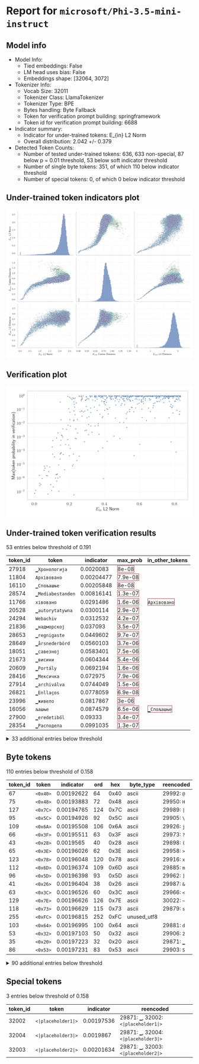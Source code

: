 # Report for `microsoft/Phi-3.5-mini-instruct`

## Model info

* Model Info: 
  * Tied embeddings: False
  * LM head uses bias: False
  * Embeddings shape: [32064, 3072]
* Tokenizer Info: 
  * Vocab Size: 32011
  * Tokenizer Class: LlamaTokenizer
  * Tokenizer Type: BPE
  * Bytes handling: Byte Fallback
  * Token for verification prompt building: springframework
  * Token id for verification prompt building: 6688
* Indicator summary: 
  * Indicator for under-trained tokens: E_{in} L2 Norm
  * Overall distribution: 2.042 +/- 0.379
* Detected Token Counts: 
  * Number of tested under-trained tokens: 636, 633 non-special, 87 below p = 0.01 threshold, 53 below soft indicator threshold
  * Number of single byte tokens: 351, of which 110 below indicator threshold
  * Number of special tokens: 0, of which 0 below indicator threshold

## Under-trained token indicators plot
![Indicators scatter plots](../indicators_pairplot_byid/microsoft_Phi_3_5_mini_instruct.png)

## Verification plot
![Verification plot](../verifications_scatterplot/microsoft_Phi_3_5_mini_instruct.png)

## Under-trained token verification results
53 entries below threshold of 0.191

|   token_id | token                       |   indicator | max_prob                                                         | in_other_tokens                                                                 |
|------------|-----------------------------|-------------|------------------------------------------------------------------|---------------------------------------------------------------------------------|
|      27918 | ````` ▁Хронологија `````    |  0.0020083  | <span style='border: 1px solid rgb(169, 68, 66);'>8e-08</span>   |                                                                                 |
|      11804 | ````` Архівовано `````      |  0.00204477 | <span style='border: 1px solid rgb(169, 68, 66);'>7.9e-08</span> |                                                                                 |
|      16110 | ````` ▁Спољашње `````       |  0.00205848 | <span style='border: 1px solid rgb(169, 68, 66);'>8e-08</span>   |                                                                                 |
|      28574 | ````` ▁Mediabestanden ````` |  0.00816141 | <span style='border: 1px solid rgb(169, 68, 66);'>1.3e-07</span> |                                                                                 |
|      11766 | ````` хівовано `````        |  0.0291486  | <span style='border: 1px solid rgb(169, 68, 66);'>1.6e-06</span> | <span style='border: 1px solid rgb(169, 68, 66);'>````` Архівовано `````</span> |
|      20528 | ````` ▁autorytatywna `````  |  0.0300114  | <span style='border: 1px solid rgb(169, 68, 66);'>2.9e-07</span> |                                                                                 |
|      24294 | ````` Webachiv `````        |  0.0312532  | <span style='border: 1px solid rgb(169, 68, 66);'>4.2e-07</span> |                                                                                 |
|      21836 | ````` ▁надморској `````     |  0.037093   | <span style='border: 1px solid rgb(169, 68, 66);'>3.5e-07</span> |                                                                                 |
|      28653 | ````` ▁regnigaste `````     |  0.0449602  | <span style='border: 1px solid rgb(169, 68, 66);'>9.7e-07</span> |                                                                                 |
|      28649 | ````` ▁årsnederbörd `````   |  0.0560103  | <span style='border: 1px solid rgb(169, 68, 66);'>3.7e-06</span> |                                                                                 |
|      18051 | ````` ▁савезној `````       |  0.0583401  | <span style='border: 1px solid rgb(169, 68, 66);'>7.5e-06</span> |                                                                                 |
|      21673 | ````` ▁висини `````         |  0.0604344  | <span style='border: 1px solid rgb(169, 68, 66);'>5.4e-06</span> |                                                                                 |
|      20609 | ````` ▁Portály `````        |  0.0692194  | <span style='border: 1px solid rgb(169, 68, 66);'>1.6e-06</span> |                                                                                 |
|      28416 | ````` ▁Мексичка `````       |  0.072975   | <span style='border: 1px solid rgb(169, 68, 66);'>7.9e-06</span> |                                                                                 |
|      27914 | ````` ▁archiválva `````     |  0.0744049  | <span style='border: 1px solid rgb(169, 68, 66);'>1.5e-06</span> |                                                                                 |
|      26821 | ````` ▁Enllaços `````       |  0.0778059  | <span style='border: 1px solid rgb(169, 68, 66);'>6.9e-08</span> |                                                                                 |
|      23996 | ````` ▁живело `````         |  0.0817867  | <span style='border: 1px solid rgb(169, 68, 66);'>3e-06</span>   |                                                                                 |
|      16056 | ````` љашње `````           |  0.0874579  | <span style='border: 1px solid rgb(169, 68, 66);'>6.5e-06</span> | <span style='border: 1px solid rgb(169, 68, 66);'>````` ▁Спољашње `````</span>  |
|      27900 | ````` ▁eredetiből `````     |  0.09333    | <span style='border: 1px solid rgb(169, 68, 66);'>3.4e-07</span> |                                                                                 |
|      28354 | ````` ▁Расподела `````      |  0.0991035  | <span style='border: 1px solid rgb(169, 68, 66);'>1.3e-07</span> |                                                                                 |
<details><summary>33 additional entries below threshold</summary>

|   token_id | token                      |   indicator | max_prob                                                         | in_other_tokens                                                                                                                                                 |
|------------|----------------------------|-------------|------------------------------------------------------------------|-----------------------------------------------------------------------------------------------------------------------------------------------------------------|
|      22835 | ````` ▁муніципалі `````    |    0.102419 | <span style='border: 1px solid rgb(169, 68, 66);'>0.00019</span> |                                                                                                                                                                 |
|      20422 | ````` ніципалі `````       |    0.104534 | <span style='border: 1px solid rgb(169, 68, 66);'>5.7e-05</span> | <span style='border: 1px solid rgb(169, 68, 66);'>````` ▁муніципалі `````</span>                                                                                |
|      20486 | ````` tatywna `````        |    0.105312 | <span style='border: 1px solid rgb(169, 68, 66);'>0.00055</span> | <span style='border: 1px solid rgb(169, 68, 66);'>````` ▁autorytatywna `````</span>                                                                             |
|      26847 | ````` .:\u200a `````       |    0.107959 | <span style='border: 1px solid rgb(169, 68, 66);'>2.3e-07</span> |                                                                                                                                                                 |
|      24029 | ````` ▁Jegyzetek `````     |    0.115315 | <span style='border: 1px solid rgb(169, 68, 66);'>3.5e-05</span> |                                                                                                                                                                 |
|      27645 | ````` ▁Попис `````         |    0.12052  | <span style='border: 1px solid rgb(169, 68, 66);'>1e-06</span>   |                                                                                                                                                                 |
|      17981 | ````` ▁Externí `````       |    0.123353 | <span style='border: 1px solid rgb(169, 68, 66);'>1.9e-06</span> |                                                                                                                                                                 |
|      28623 | ````` ▁Genomsnitt `````    |    0.126617 | <span style='border: 1px solid rgb(169, 68, 66);'>0.00085</span> | <span style='border: 1px solid rgb(169, 68, 66);'>````` ▁Genomsnittlig `````</span>                                                                             |
|      22011 | ````` ▁насељу `````        |    0.127706 | <span style='border: 1px solid rgb(169, 68, 66);'>6e-07</span>   |                                                                                                                                                                 |
|      28642 | ````` ▁regnig `````        |    0.128057 | <span style='border: 1px solid rgb(169, 68, 66);'>1.8e-06</span> | <span style='border: 1px solid rgb(169, 68, 66);'>````` ▁regnigaste `````</span>                                                                                |
|       7784 | ````` ▁underarter `````    |    0.130677 | <span style='border: 1px solid rgb(169, 68, 66);'>2e-06</span>   |                                                                                                                                                                 |
|      28090 | ````` ▁Савезне `````       |    0.134002 | <span style='border: 1px solid rgb(169, 68, 66);'>1e-06</span>   |                                                                                                                                                                 |
|      19837 | ````` ▁Населення `````     |    0.134641 | <span style='border: 1px solid rgb(255, 145, 0);'>0.002</span>   |                                                                                                                                                                 |
|       7651 | ````` ▁släktet `````       |    0.138297 | <span style='border: 1px solid rgb(169, 68, 66);'>9.2e-06</span> |                                                                                                                                                                 |
|      26734 | ````` ▁Årsmed `````        |    0.139852 | <span style='border: 1px solid rgb(169, 68, 66);'>1.1e-07</span> |                                                                                                                                                                 |
|      20739 | ````` ▁надмор `````        |    0.146287 | <span style='border: 1px solid rgb(169, 68, 66);'>1.2e-06</span> | <span style='border: 1px solid rgb(169, 68, 66);'>````` ▁надморској `````</span>                                                                                |
|      24631 | ````` ▁Források `````      |    0.146353 | <span style='border: 1px solid rgb(169, 68, 66);'>2.4e-05</span> |                                                                                                                                                                 |
|       9462 | ````` Hozzáférés `````     |    0.147194 | <span style='border: 1px solid rgb(40, 167, 69);'>0.35</span>    |                                                                                                                                                                 |
|      28647 | ````` ▁torraste `````      |    0.147393 | <span style='border: 1px solid rgb(169, 68, 66);'>5.7e-05</span> |                                                                                                                                                                 |
|      23406 | ````` ▁општини `````       |    0.149424 | <span style='border: 1px solid rgb(169, 68, 66);'>0.00025</span> |                                                                                                                                                                 |
|      11229 | ````` ▁становника `````    |    0.150174 | <span style='border: 1px solid rgb(169, 68, 66);'>6.6e-05</span> |                                                                                                                                                                 |
|      23654 | ````` ▁dátummal `````      |    0.151579 | <span style='border: 1px solid rgb(169, 68, 66);'>0.00058</span> |                                                                                                                                                                 |
|      14562 | ````` ▁Посилання `````     |    0.152758 | <span style='border: 1px solid rgb(251, 189, 8);'>0.018</span>   |                                                                                                                                                                 |
|      28650 | ````` ▁Genomsnittlig ````` |    0.152887 | <span style='border: 1px solid rgb(169, 68, 66);'>7.2e-05</span> |                                                                                                                                                                 |
|      28263 | ````` ▁Odkazy `````        |    0.154312 | <span style='border: 1px solid rgb(255, 145, 0);'>0.0014</span>  |                                                                                                                                                                 |
|      23875 | ````` ▁Насеље `````        |    0.157526 | <span style='border: 1px solid rgb(255, 145, 0);'>0.0013</span>  |                                                                                                                                                                 |
|      24971 | ````` ▁Джерела `````       |    0.161929 | <span style='border: 1px solid rgb(255, 145, 0);'>0.001</span>   |                                                                                                                                                                 |
|      28633 | ````` nederbörd `````      |    0.162271 | <span style='border: 1px solid rgb(255, 145, 0);'>0.0039</span>  | <span style='border: 1px solid rgb(169, 68, 66);'>````` ▁årsnederbörd `````</span>                                                                              |
|      23726 | ````` ▁насеља `````        |    0.165142 | <span style='border: 1px solid rgb(169, 68, 66);'>5.2e-05</span> |                                                                                                                                                                 |
|      18044 | ````` ▁Становништво `````  |    0.172487 | <span style='border: 1px solid rgb(169, 68, 66);'>4e-06</span>   |                                                                                                                                                                 |
|      25840 | ````` ▁државе `````        |    0.178296 | <span style='border: 1px solid rgb(169, 68, 66);'>0.00028</span> |                                                                                                                                                                 |
|      18140 | ````` rinningsområ `````   |    0.183606 | <span style='border: 1px solid rgb(255, 145, 0);'>0.0037</span>  |                                                                                                                                                                 |
|      18676 | ````` ніципа `````         |    0.191077 | <span style='border: 1px solid rgb(169, 68, 66);'>0.00064</span> | <span style='border: 1px solid rgb(169, 68, 66);'>````` ніципалі `````</span>, <span style='border: 1px solid rgb(169, 68, 66);'>````` ▁муніципалі `````</span> |
</details>


## Byte tokens
110 entries below threshold of 0.158

|   token_id | token              |   indicator |   ord | hex   | byte_type   | reencoded             |
|------------|--------------------|-------------|-------|-------|-------------|-----------------------|
|         67 | ````` <0x40> ````` |  0.00192622 |    64 | 0x40  | ascii       | 29992: ````` @ `````  |
|         75 | ````` <0x48> ````` |  0.00193883 |    72 | 0x48  | ascii       | 29950: ````` H `````  |
|        127 | ````` <0x7C> ````` |  0.00194765 |   124 | 0x7C  | ascii       | 29989: ````` \| ````` |
|         95 | ````` <0x5C> ````` |  0.00194926 |    92 | 0x5C  | ascii       | 29905: ````` \ `````  |
|        109 | ````` <0x6A> ````` |  0.00195508 |   106 | 0x6A  | ascii       | 29926: ````` j `````  |
|         66 | ````` <0x3F> ````` |  0.00195511 |    63 | 0x3F  | ascii       | 29973: ````` ? `````  |
|         43 | ````` <0x28> ````` |  0.0019565  |    40 | 0x28  | ascii       | 29898: ````` ( `````  |
|         65 | ````` <0x3E> ````` |  0.00196026 |    62 | 0x3E  | ascii       | 29958: ````` > `````  |
|        123 | ````` <0x78> ````` |  0.00196048 |   120 | 0x78  | ascii       | 29916: ````` x `````  |
|        112 | ````` <0x6D> ````` |  0.00196374 |   109 | 0x6D  | ascii       | 29885: ````` m `````  |
|         96 | ````` <0x5D> ````` |  0.00196398 |    93 | 0x5D  | ascii       | 29962: ````` ] `````  |
|         41 | ````` <0x26> ````` |  0.00196404 |    38 | 0x26  | ascii       | 29987: ````` & `````  |
|         63 | ````` <0x3C> ````` |  0.00196526 |    60 | 0x3C  | ascii       | 29966: ````` < `````  |
|        129 | ````` <0x7E> ````` |  0.00196626 |   126 | 0x7E  | ascii       | 30022: ````` ~ `````  |
|        118 | ````` <0x73> ````` |  0.00196629 |   115 | 0x73  | ascii       | 29879: ````` s `````  |
|        255 | ````` <0xFC> ````` |  0.00196815 |   252 | 0xFC  | unused_utf8 |                       |
|        103 | ````` <0x64> ````` |  0.00196995 |   100 | 0x64  | ascii       | 29881: ````` d `````  |
|         53 | ````` <0x32> ````` |  0.00197103 |    50 | 0x32  | ascii       | 29906: ````` 2 `````  |
|         35 | ````` <0x20> ````` |  0.00197223 |    32 | 0x20  | ascii       | 29871: ````` ▁ `````  |
|         86 | ````` <0x53> ````` |  0.00197231 |    83 | 0x53  | ascii       | 29903: ````` S `````  |
<details><summary>90 additional entries below threshold</summary>

|   token_id | token              |   indicator |   ord | hex   | byte_type   | reencoded             |
|------------|--------------------|-------------|-------|-------|-------------|-----------------------|
|         98 | ````` <0x5F> ````` |  0.00197643 |    95 | 0x5F  | ascii       | 29918: ````` _ `````  |
|         16 | ````` <0x0D> ````` |  0.00197673 |    13 | 0x0D  | ascii       | 30004: ````` \r ````` |
|         71 | ````` <0x44> ````` |  0.00197709 |    68 | 0x44  | ascii       | 29928: ````` D `````  |
|         51 | ````` <0x30> ````` |  0.00197873 |    48 | 0x30  | ascii       | 29900: ````` 0 `````  |
|        104 | ````` <0x65> ````` |  0.00197959 |   101 | 0x65  | ascii       | 29872: ````` e `````  |
|        102 | ````` <0x63> ````` |  0.0019796  |    99 | 0x63  | ascii       | 29883: ````` c `````  |
|         55 | ````` <0x34> ````` |  0.0019797  |    52 | 0x34  | ascii       | 29946: ````` 4 `````  |
|        106 | ````` <0x67> ````` |  0.00198126 |   103 | 0x67  | ascii       | 29887: ````` g `````  |
|         74 | ````` <0x47> ````` |  0.00198159 |    71 | 0x47  | ascii       | 29954: ````` G `````  |
|        122 | ````` <0x77> ````` |  0.00198283 |   119 | 0x77  | ascii       | 29893: ````` w `````  |
|         88 | ````` <0x55> ````` |  0.00198376 |    85 | 0x55  | ascii       | 29965: ````` U `````  |
|         42 | ````` <0x27> ````` |  0.0019839  |    39 | 0x27  | ascii       | 29915: ````` ' `````  |
|        111 | ````` <0x6C> ````` |  0.00198434 |   108 | 0x6C  | ascii       | 29880: ````` l `````  |
|         37 | ````` <0x22> ````` |  0.00198492 |    34 | 0x22  | ascii       | 29908: ````` " `````  |
|        249 | ````` <0xF6> ````` |  0.00198568 |   246 | 0xF6  | unused_utf8 |                       |
|        116 | ````` <0x71> ````` |  0.0019861  |   113 | 0x71  | ascii       | 29939: ````` q `````  |
|         82 | ````` <0x4F> ````` |  0.00198651 |    79 | 0x4F  | ascii       | 29949: ````` O `````  |
|        115 | ````` <0x70> ````` |  0.00198724 |   112 | 0x70  | ascii       | 29886: ````` p `````  |
|         90 | ````` <0x57> ````` |  0.00198818 |    87 | 0x57  | ascii       | 29956: ````` W `````  |
|         49 | ````` <0x2E> ````` |  0.00199185 |    46 | 0x2E  | ascii       | 29889: ````` . `````  |
|         87 | ````` <0x54> ````` |  0.00199193 |    84 | 0x54  | ascii       | 29911: ````` T `````  |
|         40 | ````` <0x25> ````` |  0.00199279 |    37 | 0x25  | ascii       | 29995: ````` % `````  |
|        250 | ````` <0xF7> ````` |  0.00199385 |   247 | 0xF7  | unused_utf8 |                       |
|         61 | ````` <0x3A> ````` |  0.00199542 |    58 | 0x3A  | ascii       | 29901: ````` : `````  |
|         93 | ````` <0x5A> ````` |  0.00199569 |    90 | 0x5A  | ascii       | 29999: ````` Z `````  |
|        195 | ````` <0xC0> ````` |  0.00199586 |   192 | 0xC0  | unused_utf8 |                       |
|         91 | ````` <0x58> ````` |  0.00199589 |    88 | 0x58  | ascii       | 29990: ````` X `````  |
|        128 | ````` <0x7D> ````` |  0.00199677 |   125 | 0x7D  | ascii       | 29913: ````` } `````  |
|         78 | ````` <0x4B> ````` |  0.00199791 |    75 | 0x4B  | ascii       | 29968: ````` K `````  |
|        101 | ````` <0x62> ````` |  0.00200054 |    98 | 0x62  | ascii       | 29890: ````` b `````  |
|        254 | ````` <0xFB> ````` |  0.00200079 |   251 | 0xFB  | unused_utf8 |                       |
|         52 | ````` <0x31> ````` |  0.00200166 |    49 | 0x31  | ascii       | 29896: ````` 1 `````  |
|         50 | ````` <0x2F> ````` |  0.00200203 |    47 | 0x2F  | ascii       | 29914: ````` / `````  |
|         39 | ````` <0x24> ````` |  0.00200253 |    36 | 0x24  | ascii       | 29938: ````` $ `````  |
|        252 | ````` <0xF9> ````` |  0.00200263 |   249 | 0xF9  | unused_utf8 |                       |
|        117 | ````` <0x72> ````` |  0.00200282 |   114 | 0x72  | ascii       | 29878: ````` r `````  |
|         72 | ````` <0x45> ````` |  0.00200421 |    69 | 0x45  | ascii       | 29923: ````` E `````  |
|        124 | ````` <0x79> ````` |  0.00200427 |   121 | 0x79  | ascii       | 29891: ````` y `````  |
|         38 | ````` <0x23> ````` |  0.00200528 |    35 | 0x23  | ascii       | 29937: ````` # `````  |
|        258 | ````` <0xFF> ````` |  0.0020059  |   255 | 0xFF  | unused_utf8 |                       |
|        107 | ````` <0x68> ````` |  0.00200598 |   104 | 0x68  | ascii       | 29882: ````` h `````  |
|         46 | ````` <0x2B> ````` |  0.00200688 |    43 | 0x2B  | ascii       | 29974: ````` + `````  |
|         47 | ````` <0x2C> ````` |  0.00200691 |    44 | 0x2C  | ascii       | 29892: ````` , `````  |
|         73 | ````` <0x46> ````` |  0.00200711 |    70 | 0x46  | ascii       | 29943: ````` F `````  |
|         69 | ````` <0x42> ````` |  0.00200755 |    66 | 0x42  | ascii       | 29933: ````` B `````  |
|         80 | ````` <0x4D> ````` |  0.00200853 |    77 | 0x4D  | ascii       | 29924: ````` M `````  |
|         85 | ````` <0x52> ````` |  0.00200891 |    82 | 0x52  | ascii       | 29934: ````` R `````  |
|         62 | ````` <0x3B> ````` |  0.0020096  |    59 | 0x3B  | ascii       | 29936: ````` ; `````  |
|         77 | ````` <0x4A> ````` |  0.00200961 |    74 | 0x4A  | ascii       | 29967: ````` J `````  |
|        251 | ````` <0xF8> ````` |  0.00200994 |   248 | 0xF8  | unused_utf8 |                       |
|         56 | ````` <0x35> ````` |  0.00201105 |    53 | 0x35  | ascii       | 29945: ````` 5 `````  |
|         58 | ````` <0x37> ````` |  0.00201147 |    55 | 0x37  | ascii       | 29955: ````` 7 `````  |
|         92 | ````` <0x59> ````` |  0.00201192 |    89 | 0x59  | ascii       | 29979: ````` Y `````  |
|         99 | ````` <0x60> ````` |  0.00201198 |    96 | 0x60  | ascii       | 29952: ````` ` `````  |
|         89 | ````` <0x56> ````` |  0.00201286 |    86 | 0x56  | ascii       | 29963: ````` V `````  |
|         59 | ````` <0x38> ````` |  0.00201333 |    56 | 0x38  | ascii       | 29947: ````` 8 `````  |
|        196 | ````` <0xC1> ````` |  0.00201401 |   193 | 0xC1  | unused_utf8 |                       |
|         68 | ````` <0x41> ````` |  0.0020148  |    65 | 0x41  | ascii       | 29909: ````` A `````  |
|         48 | ````` <0x2D> ````` |  0.00201658 |    45 | 0x2D  | ascii       | 29899: ````` - `````  |
|        256 | ````` <0xFD> ````` |  0.00201672 |   253 | 0xFD  | unused_utf8 |                       |
|         70 | ````` <0x43> ````` |  0.00201754 |    67 | 0x43  | ascii       | 29907: ````` C `````  |
|         54 | ````` <0x33> ````` |  0.00201761 |    51 | 0x33  | ascii       | 29941: ````` 3 `````  |
|         97 | ````` <0x5E> ````` |  0.00201832 |    94 | 0x5E  | ascii       | 29985: ````` ^ `````  |
|         60 | ````` <0x39> ````` |  0.00201925 |    57 | 0x39  | ascii       | 29929: ````` 9 `````  |
|         36 | ````` <0x21> ````` |  0.00201926 |    33 | 0x21  | ascii       | 29991: ````` ! `````  |
|         64 | ````` <0x3D> ````` |  0.00202062 |    61 | 0x3D  | ascii       | 29922: ````` = `````  |
|        253 | ````` <0xFA> ````` |  0.00202105 |   250 | 0xFA  | unused_utf8 |                       |
|        198 | ````` <0xC3> ````` |  0.00202128 |   195 | 0xC3  | utf8        |                       |
|        121 | ````` <0x76> ````` |  0.00202135 |   118 | 0x76  | ascii       | 29894: ````` v `````  |
|        120 | ````` <0x75> ````` |  0.00202297 |   117 | 0x75  | ascii       | 29884: ````` u `````  |
|         83 | ````` <0x50> ````` |  0.00202334 |    80 | 0x50  | ascii       | 29925: ````` P `````  |
|         79 | ````` <0x4C> ````` |  0.00202405 |    76 | 0x4C  | ascii       | 29931: ````` L `````  |
|        257 | ````` <0xFE> ````` |  0.0020246  |   254 | 0xFE  | unused_utf8 |                       |
|        100 | ````` <0x61> ````` |  0.00202484 |    97 | 0x61  | ascii       | 29874: ````` a `````  |
|        108 | ````` <0x69> ````` |  0.00202518 |   105 | 0x69  | ascii       | 29875: ````` i `````  |
|        248 | ````` <0xF5> ````` |  0.00202536 |   245 | 0xF5  | unused_utf8 |                       |
|        110 | ````` <0x6B> ````` |  0.00202738 |   107 | 0x6B  | ascii       | 29895: ````` k `````  |
|        126 | ````` <0x7B> ````` |  0.00202792 |   123 | 0x7B  | ascii       | 29912: ````` { `````  |
|        119 | ````` <0x74> ````` |  0.00202865 |   116 | 0x74  | ascii       | 29873: ````` t `````  |
|        113 | ````` <0x6E> ````` |  0.0020289  |   110 | 0x6E  | ascii       | 29876: ````` n `````  |
|         57 | ````` <0x36> ````` |  0.00202909 |    54 | 0x36  | ascii       | 29953: ````` 6 `````  |
|        125 | ````` <0x7A> ````` |  0.00202911 |   122 | 0x7A  | ascii       | 29920: ````` z `````  |
|         44 | ````` <0x29> ````` |  0.00203289 |    41 | 0x29  | ascii       | 29897: ````` ) `````  |
|        105 | ````` <0x66> ````` |  0.00203565 |   102 | 0x66  | ascii       | 29888: ````` f `````  |
|         76 | ````` <0x49> ````` |  0.00203871 |    73 | 0x49  | ascii       | 29902: ````` I `````  |
|        114 | ````` <0x6F> ````` |  0.00204017 |   111 | 0x6F  | ascii       | 29877: ````` o `````  |
|         81 | ````` <0x4E> ````` |  0.00204544 |    78 | 0x4E  | ascii       | 29940: ````` N `````  |
|         45 | ````` <0x2A> ````` |  0.00204599 |    42 | 0x2A  | ascii       | 29930: ````` * `````  |
|         94 | ````` <0x5B> ````` |  0.0020465  |    91 | 0x5B  | ascii       | 29961: ````` [ `````  |
|         84 | ````` <0x51> ````` |  0.00205725 |    81 | 0x51  | ascii       | 29984: ````` Q `````  |
</details>


## Special tokens
3 entries below threshold of 0.158

|   token_id | token                          |   indicator | reencoded                                                   |
|------------|--------------------------------|-------------|-------------------------------------------------------------|
|      32002 | ````` <\|placeholder1\|> ````` |  0.00197536 | 29871: ````` ▁ `````, 32002: ````` <\|placeholder1\|> ````` |
|      32004 | ````` <\|placeholder3\|> ````` |  0.0019867  | 29871: ````` ▁ `````, 32004: ````` <\|placeholder3\|> ````` |
|      32003 | ````` <\|placeholder2\|> ````` |  0.00201634 | 29871: ````` ▁ `````, 32003: ````` <\|placeholder2\|> ````` |

